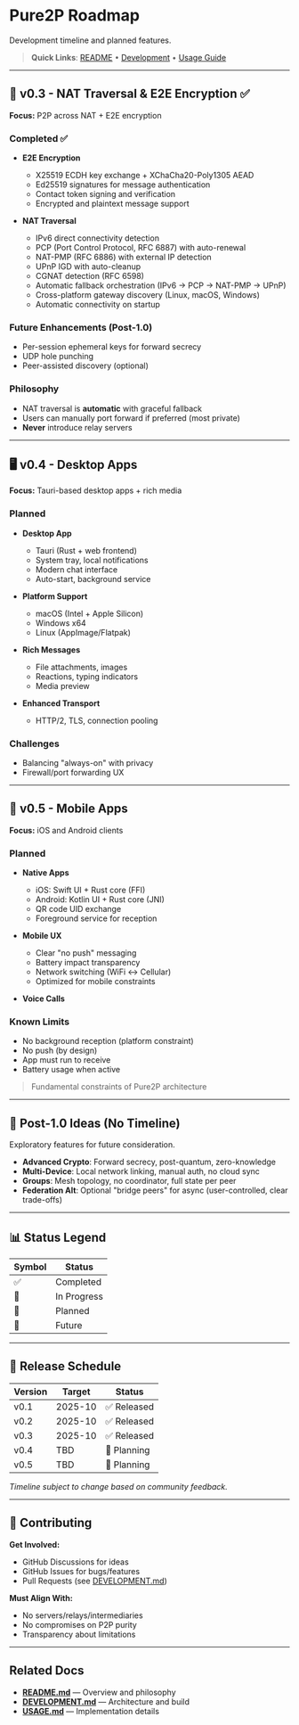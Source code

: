 # Pure2P Roadmap

Development timeline and planned features.

> **Quick Links**: [README](README.md) • [Development](DEVELOPMENT.md) • [Usage Guide](USAGE.md)

---

## 🔐 v0.3 - NAT Traversal & E2E Encryption ✅

**Focus:** P2P across NAT + E2E encryption

### Completed ✅
- **E2E Encryption**
  - X25519 ECDH key exchange + XChaCha20-Poly1305 AEAD
  - Ed25519 signatures for message authentication
  - Contact token signing and verification
  - Encrypted and plaintext message support

- **NAT Traversal**
  - IPv6 direct connectivity detection
  - PCP (Port Control Protocol, RFC 6887) with auto-renewal
  - NAT-PMP (RFC 6886) with external IP detection
  - UPnP IGD with auto-cleanup
  - CGNAT detection (RFC 6598)
  - Automatic fallback orchestration (IPv6 → PCP → NAT-PMP → UPnP)
  - Cross-platform gateway discovery (Linux, macOS, Windows)
  - Automatic connectivity on startup

### Future Enhancements (Post-1.0)
- Per-session ephemeral keys for forward secrecy
- UDP hole punching
- Peer-assisted discovery (optional)

### Philosophy
- NAT traversal is **automatic** with graceful fallback
- Users can manually port forward if preferred (most private)
- **Never** introduce relay servers

---

## 🖥️ v0.4 - Desktop Apps

**Focus:** Tauri-based desktop apps + rich media

### Planned
- **Desktop App**
  - Tauri (Rust + web frontend)
  - System tray, local notifications
  - Modern chat interface
  - Auto-start, background service

- **Platform Support**
  - macOS (Intel + Apple Silicon)
  - Windows x64
  - Linux (AppImage/Flatpak)

- **Rich Messages**
  - File attachments, images
  - Reactions, typing indicators
  - Media preview

- **Enhanced Transport**
  - HTTP/2, TLS, connection pooling

### Challenges
- Balancing "always-on" with privacy
- Firewall/port forwarding UX

---

## 📱 v0.5 - Mobile Apps

**Focus:** iOS and Android clients

### Planned
- **Native Apps**
  - iOS: Swift UI + Rust core (FFI)
  - Android: Kotlin UI + Rust core (JNI)
  - QR code UID exchange
  - Foreground service for reception

- **Mobile UX**
  - Clear "no push" messaging
  - Battery impact transparency
  - Network switching (WiFi ↔ Cellular)
  - Optimized for mobile constraints

- **Voice Calls**

### Known Limits
- No background reception (platform constraint)
- No push (by design)
- App must run to receive
- Battery usage when active

> Fundamental constraints of Pure2P architecture

---

## 🔮 Post-1.0 Ideas (No Timeline)

Exploratory features for future consideration.

- **Advanced Crypto**: Forward secrecy, post-quantum, zero-knowledge
- **Multi-Device**: Local network linking, manual auth, no cloud sync
- **Groups**: Mesh topology, no coordinator, full state per peer
- **Federation Alt**: Optional "bridge peers" for async (user-controlled, clear trade-offs)

---

## 📊 Status Legend

| Symbol | Status |
|--------|--------|
| ✅ | Completed |
| 🔨 | In Progress |
| 📝 | Planned |
| 🔮 | Future |

---

## 📅 Release Schedule

| Version | Target | Status |
|---------|--------|--------|
| v0.1 | 2025-10 | ✅ Released |
| v0.2 | 2025-10 | ✅ Released |
| v0.3 | 2025-10 | ✅ Released |
| v0.4 | TBD | 📝 Planning |
| v0.5 | TBD | 📝 Planning |

*Timeline subject to change based on community feedback.*

---

## 🤝 Contributing

**Get Involved:**
- GitHub Discussions for ideas
- GitHub Issues for bugs/features
- Pull Requests (see [DEVELOPMENT.md](DEVELOPMENT.md))

**Must Align With:**
- No servers/relays/intermediaries
- No compromises on P2P purity
- Transparency about limitations

---

## Related Docs

- **[README.md](README.md)** — Overview and philosophy
- **[DEVELOPMENT.md](DEVELOPMENT.md)** — Architecture and build
- **[USAGE.md](USAGE.md)** — Implementation details
